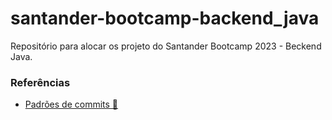 # santander-bootcamp-backend_java

Repositório para alocar os projeto do Santander Bootcamp 2023 - Beckend Java.



### Referências

* [Padrões de commits 📜](https://github.com/iuricode/padroes-de-commits#readme)
